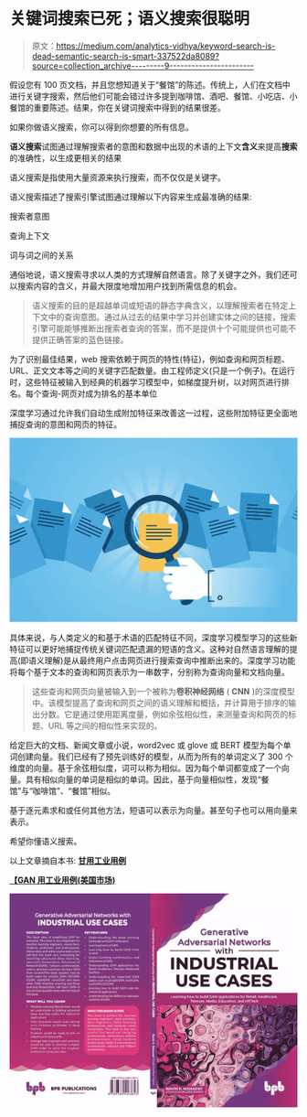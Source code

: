 # 关键词搜索已死；语义搜索很聪明

> 原文：<https://medium.com/analytics-vidhya/keyword-search-is-dead-semantic-search-is-smart-337522da8089?source=collection_archive---------9----------------------->

假设您有 100 页文档，并且您想知道关于“餐馆”的陈述。传统上，人们在文档中进行关键字搜索，然后他们可能会错过许多提到咖啡馆、酒吧、餐馆、小吃店、小餐馆的重要陈述。结果，你在关键词搜索中得到的结果很差。

如果你做语义搜索，你可以得到你想要的所有信息。

**语义搜索**试图通过理解搜索者的意图和数据中出现的术语的上下文**含义**来提高**搜索**的准确性，以生成更相关的结果

语义搜索是指使用大量资源来执行搜索，而不仅仅是关键字。

语义搜索描述了搜索引擎试图通过理解以下内容来生成最准确的结果:

搜索者意图

查询上下文

词与词之间的关系

通俗地说，语义搜索寻求以人类的方式理解自然语言。除了关键字之外，我们还可以搜索内容的含义，并最大限度地增加用户找到所需信息的机会。

> 语义搜索的目的是超越单词或短语的静态字典含义，以理解搜索者在特定上下文中的查询意图。通过从过去的结果中学习并创建实体之间的链接，搜索引擎可能能够推断出搜索者查询的答案，而不是提供十个可能提供也可能不提供正确答案的蓝色链接。

为了识别最佳结果，web 搜索依赖于网页的特性(特征)，例如查询和网页标题、URL、正文文本等之间的关键字匹配数量。由工程师定义(只是一个例子)。在运行时，这些特征被输入到经典的机器学习模型中，如梯度提升树，以对网页进行排名。每个查询-网页对成为排名的基本单位

深度学习通过允许我们自动生成附加特征来改善这一过程，这些附加特征更全面地捕捉查询的意图和网页的特征。

![](img/52dd1a38422cd37cd6a15649c623dbf9.png)

具体来说，与人类定义的和基于术语的匹配特征不同，深度学习模型学习的这些新特征可以更好地捕捉传统关键词匹配遗漏的短语的含义。这种对自然语言理解的提高(即语义理解)是从最终用户点击网页进行搜索查询中推断出来的。深度学习功能将每个基于文本的查询和网页表示为一串数字，分别称为查询向量和文档向量。

> 这些查询和网页向量被输入到一个被称为**卷积神经网络** ( **CNN** )的深度模型中。该模型提高了查询和网页之间的语义理解和概括，并计算用于排序的输出分数。它是通过使用距离度量，例如余弦相似性，来测量查询和网页的标题、URL 等之间的相似性来实现的。

给定巨大的文档、新闻文章或小说，word2vec 或 glove 或 BERT 模型为每个单词创建向量。我们已经有了预先训练好的模型，从而为所有的单词定义了 300 个维度的向量。基于余弦相似度，词可以称为相似。因为每个单词都变成了一个向量。具有相似向量的单词是相似的单词。因此，基于向量相似性，发现“餐馆”与“咖啡馆”、“餐馆”相似。

基于逐元素求和或任何其他方法，短语可以表示为向量。甚至句子也可以用向量来表示。

希望你懂语义搜索。

以上文章摘自本书: [**甘用工业用例**](https://www.amazon.in/Generative-Adversarial-Networks-Industrial-Cases/dp/9389423856/ref=sr_1_2?keywords=navin+manaswi&qid=1583916025&sr=8-2)

[**【GAN 用工业用例(美国市场)**](https://www.amazon.com/Generative-Adversarial-Networks-Industrial-Cases/dp/9389423856/ref=sr_1_2?keywords=navin+manaswi&qid=1583916025&sr=8-2)

![](img/8eb89b9d6669888f3ff002bda9504bfd.png)